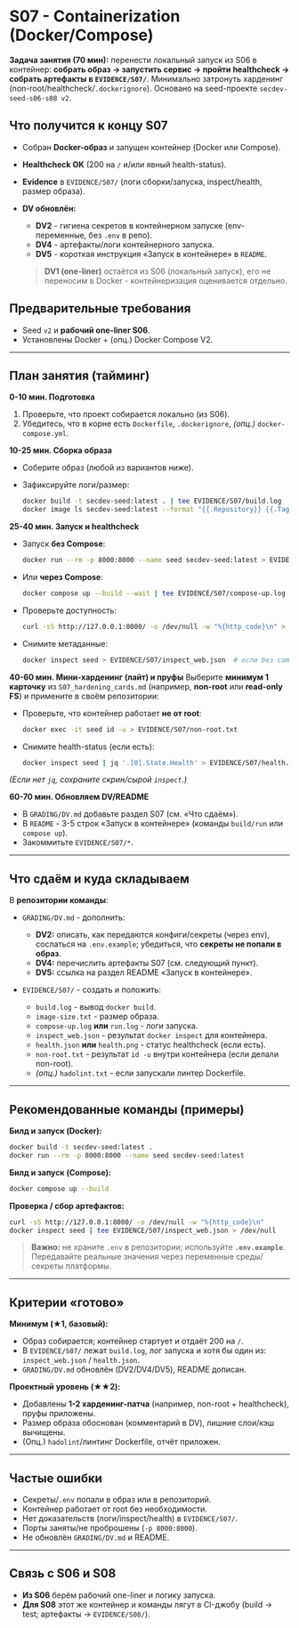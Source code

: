 # S07 - Containerization (Docker/Compose)

**Задача занятия (70 мин):**
перенести локальный запуск из S06 в контейнер: **собрать образ → запустить сервис → пройти healthcheck → собрать артефакты в `EVIDENCE/S07/`**. Минимально затронуть харденинг (non-root/healthcheck/`.dockerignore`). Основано на seed-проекте `secdev-seed-s06-s08 v2`.

## Что получится к концу S07

* Собран **Docker-образ** и запущен контейнер (Docker или Compose).
* **Healthcheck OK** (200 на `/` и/или явный health-status).
* **Evidence** в `EVIDENCE/S07/` (логи сборки/запуска, inspect/health, размер образа).
* **DV обновлён:**

  * **DV2** - гигиена секретов в контейнерном запуске (env-переменные, без `.env` в репо).
  * **DV4** - артефакты/логи контейнерного запуска.
  * **DV5** - короткая инструкция «Запуск в контейнере» в `README`.

  > **DV1 (one-liner)** остаётся из S06 (локальный запуск), его не переносим в Docker - контейнеризация оценивается отдельно.

## Предварительные требования

* Seed `v2` и **рабочий one-liner S06**.
* Установлены Docker + (опц.) Docker Compose V2.

---

## План занятия (тайминг)

**0-10 мин. Подготовка**

1. Проверьте, что проект собирается локально (из S06).
2. Убедитесь, что в корне есть `Dockerfile`, `.dockerignore`, *(опц.)* `docker-compose.yml`.

**10-25 мин. Сборка образа**

* Соберите образ (любой из вариантов ниже).
* Зафиксируйте логи/размер:

  ```bash
  docker build -t secdev-seed:latest . | tee EVIDENCE/S07/build.log
  docker image ls secdev-seed:latest --format "{{.Repository}} {{.Tag}} {{.Size}}" > EVIDENCE/S07/image-size.txt
  ```

**25-40 мин. Запуск и healthcheck**

* Запуск **без Compose**:

  ```bash
  docker run --rm -p 8000:8000 --name seed secdev-seed:latest > EVIDENCE/S07/run.log 2>&1 &
  ```

* Или **через Compose**:

  ```bash
  docker compose up --build --wait | tee EVIDENCE/S07/compose-up.log
  ```

* Проверьте доступность:

  ```bash
  curl -sS http://127.0.0.1:8000/ -o /dev/null -w "%{http_code}\n" > EVIDENCE/S07/http_root_code.txt
  ```

* Снимите метаданные:

  ```bash
  docker inspect seed > EVIDENCE/S07/inspect_web.json  # если без compose
  ```

**40-60 мин. Мини-харденинг (лайт) и пруфы**
Выберите **минимум 1 карточку** из `S07_hardening_cards.md` (например, **non-root** или **read-only FS**) и примените в своём репозитории:

* Проверьте, что контейнер работает **не от root**:

  ```bash
  docker exec -it seed id -u > EVIDENCE/S07/non-root.txt
  ```

* Снимите health-status (если есть):

  ```bash
  docker inspect seed | jq '.[0].State.Health' > EVIDENCE/S07/health.json
  ```

*(Если нет `jq`, сохраните скрин/сырой `inspect`.)*

**60-70 мин. Обновляем DV/README**

* В `GRADING/DV.md` добавьте раздел S07 (см. «Что сдаём»).
* В `README` - 3-5 строк «Запуск в контейнере» (команды `build/run` или `compose up`).
* Закоммитьте `EVIDENCE/S07/*`.

---

## Что сдаём и куда складываем

В **репозитории команды**:

* `GRADING/DV.md` - дополнить:

  * **DV2:** описать, как передаются конфиги/секреты (через env), сослаться на `.env.example`; убедиться, что **секреты не попали в образ**.
  * **DV4:** перечислить артефакты S07 (см. следующий пункт).
  * **DV5:** ссылка на раздел README «Запуск в контейнере».
* `EVIDENCE/S07/` - создать и положить:

  * `build.log` - вывод `docker build`.
  * `image-size.txt` - размер образа.
  * `compose-up.log` **или** `run.log` - логи запуска.
  * `inspect_web.json` - результат `docker inspect` для контейнера.
  * `health.json` **или** `health.png` - статус healthcheck (если есть).
  * `non-root.txt` - результат `id -u` внутри контейнера (если делали non-root).
  * *(опц.)* `hadolint.txt` - если запускали линтер Dockerfile.

---

## Рекомендованные команды (примеры)

**Билд и запуск (Docker):**

```bash
docker build -t secdev-seed:latest .
docker run --rm -p 8000:8000 --name seed secdev-seed:latest
```

**Билд и запуск (Compose):**

```bash
docker compose up --build
```

**Проверка / сбор артефактов:**

```bash
curl -sS http://127.0.0.1:8000/ -o /dev/null -w "%{http_code}\n"
docker inspect seed | tee EVIDENCE/S07/inspect_web.json > /dev/null
```

> **Важно:** не храните `.env` в репозитории; используйте **`.env.example`**. Передавайте реальные значения через переменные среды/секреты платформы.

---

## Критерии «готово»

**Минимум (★1, базовый):**

* Образ собирается; контейнер стартует и отдаёт 200 на `/`.
* В `EVIDENCE/S07/` лежат `build.log`, лог запуска и хотя бы один из: `inspect_web.json` / `health.json`.
* `GRADING/DV.md` обновлён (DV2/DV4/DV5), README дописан.

**Проектный уровень (★★2):**

* Добавлены **1-2 харденинг-патча** (например, non-root + healthcheck), пруфы приложены.
* Размер образа обоснован (комментарий в DV), лишние слои/кэш вычищены.
* (Опц.) `hadolint`/линтинг Dockerfile, отчёт приложен.

---

## Частые ошибки

* Секреты/`.env` попали в образ или в репозиторий.
* Контейнер работает от root без необходимости.
* Нет доказательств (логи/inspect/health) в `EVIDENCE/S07/`.
* Порты заняты/не проброшены (`-p 8000:8000`).
* Не обновлён `GRADING/DV.md` и README.

---

## Связь с S06 и S08

* **Из S06** берём рабочий one-liner и логику запуска.
* **Для S08** этот же контейнер и команды лягут в CI-джобу (build → test; артефакты → `EVIDENCE/S08/`).
